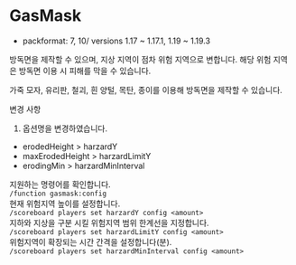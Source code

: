 # GasMask
* packformat: 7, 10/ versions 1.17 ~ 1.17.1, 1.19 ~ 1.19.3

방독면을 제작할 수 있으며, 지상 지역이 점차 위험 지역으로 변합니다.
해당 위험 지역은 방독면 이용 시 피해를 막을 수 있습니다.

가죽 모자, 유리판, 철괴, 흰 양털, 목탄, 종이를 이용해 방독면을 제작할 수 있습니다.

변경 사항
1. 옵션명을 변경하였습니다.
- erodedHeight > harzardY
- maxErodedHeight > harzardLimitY
- erodingMin > harzardMinInterval

지원하는 명령어를 확인합니다.  
`/function gasmask:config`  
현재 위험지역 높이를 설정합니다.  
`/scoreboard players set harzardY config <amount>`  
지하와 지상을 구분 시킬 위험지역 범위 한계선을 지정합니다.  
`/scoreboard players set harzardLimitY config <amount>`  
위험지역이 확장되는 시간 간격을 설정합니다(분).  
`/scoreboard players set harzardMinInterval config <amount>`  
